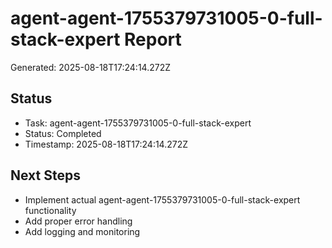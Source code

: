 # agent-agent-1755379731005-0-full-stack-expert Report

Generated: 2025-08-18T17:24:14.272Z

## Status
- Task: agent-agent-1755379731005-0-full-stack-expert
- Status: Completed
- Timestamp: 2025-08-18T17:24:14.272Z

## Next Steps
- Implement actual agent-agent-1755379731005-0-full-stack-expert functionality
- Add proper error handling
- Add logging and monitoring
